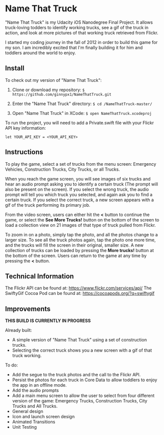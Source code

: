 # Name That Truck

"Name That Truck" is my Udacity iOS Nanodegree Final Project. It allows truck-loving todders to identify working trucks, see a gif of the truck in action, and look at more pictures of that working truck retrieved from Flickr.

I started my coding journey in the fall of 2012 in order to build this game for my son. I am incredibly excited that I'm finally building it for him and toddlers around the world to enjoy.

## Install

To check out my version of "Name That Truck":

1. Clone or download my repository:
` $ https://github.com/ginnypx1/NameThatTruck.git `

2. Enter the "Name That Truck" directory:
` $ cd /NameThatTruck-master/ `

3. Open "Name That Truck" in XCode:
` $ open NameThatTruck.xcodeproj `

To run the project, you will need to add a Private.swift file with your Flickr API key information:

```
let YOUR_API_KEY = <YOUR_API_KEY>
```

## Instructions

To play the game, select a set of trucks from the menu screen: Emergency Vehicles, Construction Trucks, City Trucks, or all Trucks.

When you reach the game screen, you will see images of six trucks and hear an audio prompt asking you to identify a certain truck (The prompt will also be present on the screen). If you select the wrong truck, the audio prompt will tell you which truck you selected, and again ask you to find a certain truck. If you select the correct truck, a new screen appears with a gif of the truck performing its primary job. 

From the video screen, users can either hit the **<** button to continue the game, or select the **See More Trucks!** button on the bottom of the screen to load a collection view on 21 images of that type of truck pulled from Flickr.

To zoom in on a photo, simply tap the photo, and all the photos change to a larger size. To see all the truck photos again, tap the photo one more time, and the trucks will fill the screen in their original, smaller size. A new collection of trucks can be loaded by pressing the **More trucks!** button at the bottom of the screen. Users can return to the game at any time by pressing the **<** button.

## Technical Information

The Flickr API can be found at: https://www.flickr.com/services/api/
The SwiftyGif Cocoa Pod can be found at: https://cocoapods.org/?q=swiftygif

## Improvements

**THIS BUILD IS CURRENTLY IN PROGRESS**

Already built:
- A simple version of "Name That Truck" using a set of construction trucks.
- Selecting the correct truck shows you a new screen with a gif of that truck working.

To do:
- Add the segue to the truck photos and the call to the Flickr API.
- Persist the photos for each truck in Core Data to allow toddlers to enjoy the app in an offline mode.
- Add the audio prompts
- Add a main menu screen to allow the user to select from four different version of the game: Emergency Trucks, Construction Trucks, City Trucks and All Trucks.
- General design
- Icon and launch screen design
- Animated Transitions
- Unit Testing